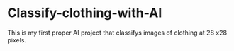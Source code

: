 # Classify-clothing-with-AI
This is my first proper AI project that classifys images of clothing at 28 x28 pixels.
